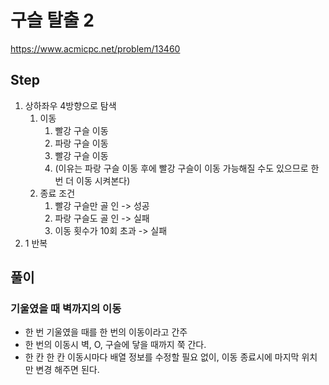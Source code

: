 # 구슬 탈출 2
https://www.acmicpc.net/problem/13460

## Step
1. 상하좌우 4방향으로 탐색
   1. 이동
      1. 빨강 구슬 이동
      2. 파랑 구슬 이동
      3. 빨강 구슬 이동
      4. (이유는 파랑 구슬 이동 후에 빨강 구슬이 이동 가능해질 수도 있으므로 한 번 더 이동 시켜본다)
   2. 종료 조건
      1. 빨강 구슬만 골 인 -> 성공
      2. 파랑 구슬도 골 인 -> 실패
      3. 이동 횟수가 10회 초과 -> 실패
2. 1 반복

## 풀이
### 기울였을 때 벽까지의 이동
- 한 번 기울였을 때를 한 번의 이동이라고 간주
- 한 번의 이동시 벽, O, 구슬에 닿을 때까지 쭉 간다.
- 한 칸 한 칸 이동시마다 배열 정보를 수정할 필요 없이, 이동 종료시에 마지막 위치만 변경 해주면 된다.
